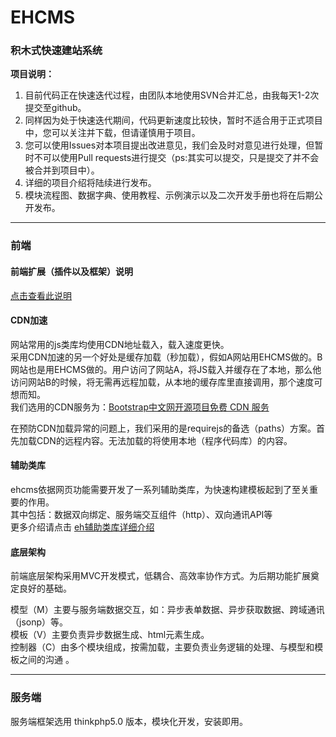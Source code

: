 # EHCMS
### 积木式快速建站系统

**项目说明：**

1. 目前代码正在快速迭代过程，由团队本地使用SVN合并汇总，由我每天1-2次提交至github。
2. 同样因为处于快速迭代期间，代码更新速度比较快，暂时不适合用于正式项目中，您可以关注并下载，但请谨慎用于项目。
3. 您可以使用Issues对本项目提出改进意见，我们会及时对意见进行处理，但暂时不可以使用Pull requests进行提交（ps:其实可以提交，只是提交了并不会被合并到项目中）。
4. 详细的项目介绍将陆续进行发布。
5. 模块流程图、数据字典、使用教程、示例演示以及二次开发手册也将在后期公开发布。

----------

### 前端

#### 前端扩展（插件以及框架）说明
[点击查看此说明](./Front-end_Extend_Explain.md)

#### CDN加速
网站常用的js类库均使用CDN地址载入，载入速度更快。  
采用CDN加速的另一个好处是缓存加载（秒加载），假如A网站用EHCMS做的。B网站也是用EHCMS做的。用户访问了网站A，将JS载入并缓存在了本地，那么他访问网站B的时候，将无需再远程加载，从本地的缓存库里直接调用，那个速度可想而知。  
我们选用的CDN服务为：<a href="http://www.bootcdn.cn" target="_blank">Bootstrap中文网开源项目免费 CDN 服务</a>

在预防CDN加载异常的问题上，我们采用的是requirejs的备选（paths）方案。首先加载CDN的远程内容。无法加载的将使用本地（程序代码库）的内容。

#### 辅助类库
ehcms依据网页功能需要开发了一系列辅助类库，为快速构建模板起到了至关重要的作用。  
其中包括：数据双向绑定、服务端交互组件（http）、双向通讯API等  
更多介绍请点击 [eh辅助类库详细介绍](./eh.md)

#### 底层架构
前端底层架构采用MVC开发模式，低耦合、高效率协作方式。为后期功能扩展奠定良好的基础。  
 
模型（M）主要与服务端数据交互，如：异步表单数据、异步获取数据、跨域通讯（jsonp）等。  
模板（V）主要负责异步数据生成、html元素生成。  
控制器（C）由多个模块组成，按需加载，主要负责业务逻辑的处理、与模型和模板之间的沟通 。

----------

### 服务端

服务端框架选用 thinkphp5.0 版本，模块化开发，安装即用。